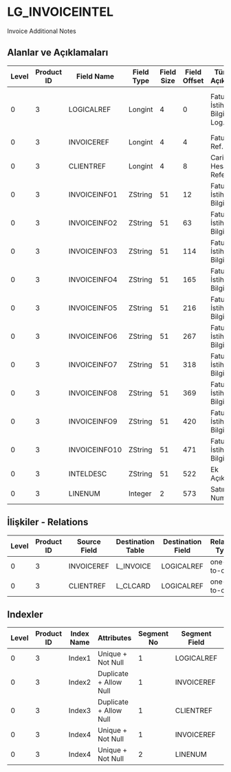 # LG_INVOICEINTEL

Invoice Additional Notes

## Alanlar ve Açıklamaları

| Level | Product ID | Field Name | Field Type | Field Size | Field Offset | Türkçe Açıklama | Expression |
| ----- | ---------- | ---------- | ---------- | ---------- | ------------ | --------------- | ---------- |
| 0 | 3 | LOGICALREF | Longint | 4 | 0 | Fatura İstihbarat Bilgisi Log. Ref. | Invoice Additional Note Logical Reference |
| 0 | 3 | INVOICEREF | Longint | 4 | 4 | Fatura Ref. | Invoice Reference |
| 0 | 3 | CLIENTREF | Longint | 4 | 8 | Cari Hesap Referansı | AR/AP Reference |
| 0 | 3 | INVOICEINFO1 | ZString | 51 | 12 | Fatura İstihbarat Bilgisi 1 | Invoice Additional Note 1 |
| 0 | 3 | INVOICEINFO2 | ZString | 51 | 63 | Fatura İstihbarat Bilgisi 2 | Invoice Additional Note 2 |
| 0 | 3 | INVOICEINFO3 | ZString | 51 | 114 | Fatura İstihbarat Bilgisi 3 | Invoice Additional Note 3 |
| 0 | 3 | INVOICEINFO4 | ZString | 51 | 165 | Fatura İstihbarat Bilgisi 4 | Invoice Additional Note 4 |
| 0 | 3 | INVOICEINFO5 | ZString | 51 | 216 | Fatura İstihbarat Bilgisi 5 | Invoice Additional Note 5 |
| 0 | 3 | INVOICEINFO6 | ZString | 51 | 267 | Fatura İstihbarat Bilgisi 6 | Invoice Additional Note 6 |
| 0 | 3 | INVOICEINFO7 | ZString | 51 | 318 | Fatura İstihbarat Bilgisi 7 | Invoice Additional Note 7 |
| 0 | 3 | INVOICEINFO8 | ZString | 51 | 369 | Fatura İstihbarat Bilgisi 8 | Invoice Additional Note 8 |
| 0 | 3 | INVOICEINFO9 | ZString | 51 | 420 | Fatura İstihbarat Bilgisi 9 | Invoice Additional Note 9 |
| 0 | 3 | INVOICEINFO10 | ZString | 51 | 471 | Fatura İstihbarat Bilgisi 10 | Invoice Additional Note 10 |
| 0 | 3 | INTELDESC | ZString | 51 | 522 | Ek Açıklama | Additional Description |
| 0 | 3 | LINENUM | Integer | 2 | 573 | Satır Numarası | Line Number |

## İlişkiler - Relations

| Level | Product ID | Source Field | Destination Table | Destination Field | Relation Type | Extra Condition |
| ----- | ---------- | ------------ | ---------------- | ---------------- | ------------- | --------------- |
| 0 | 3 | INVOICEREF | L_INVOICE | LOGICALREF | one-to-one |  |
| 0 | 3 | CLIENTREF | L_CLCARD | LOGICALREF | one-to-one |  |

## Indexler

| Level | Product ID | Index Name | Attributes | Segment No | Segment Field | Sense |
| ----- | ---------- | ---------- | ---------- | ---------- | ------------- | ----- |
| 0 | 3 | Index1 | Unique + Not Null | 1 | LOGICALREF | Ascending |
| 0 | 3 | Index2 | Duplicate + Allow Null | 1 | INVOICEREF | Ascending |
| 0 | 3 | Index3 | Duplicate + Allow Null | 1 | CLIENTREF | Ascending |
| 0 | 3 | Index4 | Unique + Not Null | 1 | INVOICEREF | Ascending |
| 0 | 3 | Index4 | Unique + Not Null | 2 | LINENUM | Ascending |
